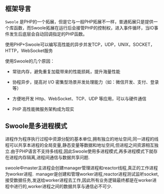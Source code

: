 ## 框架导言

`Swoole` 是PHP的一个拓展，但是它与一般PHP拓展不一样，普通拓展只是提供一个库函数，而Swoole拓展在运行后会接管PHP的控制权，进入事件循环，当IO事件发生后底层会自动回调指定的PHP函数。

使用PHP+Swoole可以编写高性能的异步并发TCP，UDP，UNIX，SOCKET，HTTP，WebSocket服务

 使用Swoole的几个原因：
  *   常驻内存，避免重复加载带来的性能损耗，提升海量性能

  *   协程异步，提高对 I/O 密集型场景并发处理能力（如：微信开发、支付、登录等）

  *   方便地开发 Http、WebSocket、TCP、UDP 等应用，可以与硬件通信

  *   PHP 高性能微服务架构成为现实


## Swoole是多进程模式

进程作为程序执行过程中资源分配的基本单位,拥有独立的地址空间,同一进程的线程可以共享本进程的全局变量,静态变量等数据和地址空间,但进程之间资源相互独立.由于PHP语言不支持多线程,因此Swoole使用多进程模式,再多进程模式下就存在进程内存隔离,进程间通信与数据共享问题.

swoole中master主进程会创建manager管理进程和reactor线程,真正的工作进程为worker进程.  manager是创建和管理worker进程,reactor进程测试监听socket,接受数据任务,发送给worker进程去工作,因此所有业务逻辑最终都是在worker进程中进行的,worker进程之间的数据共享与通信必不可少.
